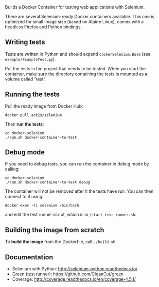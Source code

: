 Builds a Docker Container for testing web applications with Selenium.

There are several Selenium-ready Docker containers available. This one is optimized for small image size (based on Alpine Linux), comes with a headless Firefox and Python bindings.


## Writing tests
Tests are written in Python and should expand ```dockerSelenium.Base``` (see ```example/ExampleTest.py```).

Put the tests in the project that needs to be tested. When you start the container, make sure the directory containing the tests is mounted as a volume called "test".

## Running the tests
Pull the ready image from Docker Hub:
```
docker pull aot29/selenium
```

Then **run the tests**:
```
cd docker-selenium
./run.sh docker-container-to-test
```

## Debug mode
If you need to debug tests, you can run the container in debug mode by calling:
```
cd docker-selenium
./run.sh docker-container-to-test debug
```
The container will not be removed after it the tests have run. You can then connect to it using
```
docker exec -ti selenium /bin/bash
```
and edit the test runner script, which is in ```/start_test_runner.sh```.

## Building the image from scratch

To **build the image** from the Dockerfile, call ```./build.sh```.

## Documentation
* Selenium with Python: http://selenium-python.readthedocs.io/
* Green (test runner): https://github.com/CleanCut/green
* Coverage: http://coverage.readthedocs.io/en/coverage-4.5.1/